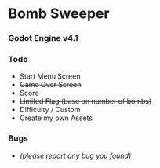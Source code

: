 # Bomb Sweeper

### Godot Engine v4.1

### Todo

- Start Menu Screen
- ~~Game Over Screen~~
- Score
- ~~Limited Flag (base on number of bombs)~~
- Difficulty / Custom
- Create my own Assets

### Bugs

- _(please report any bug you found)_
